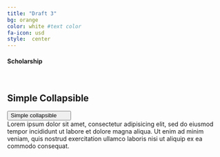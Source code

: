 ```yaml
---
title: "Draft 3"
bg: orange
color: white #text color
fa-icon: usd
style:  center
---
```

#### Scholarship 
&nbsp;
<!DOCTYPE html>
<html>
<head>
  <meta name="viewport" content="width=device-width, initial-scale=1">
  <link rel="stylesheet" href="http://maxcdn.bootstrapcdn.com/bootstrap/3.3.5/css/bootstrap.min.css">
  <script src="https://ajax.googleapis.com/ajax/libs/jquery/1.11.3/jquery.min.js"></script>
  <script src="http://maxcdn.bootstrapcdn.com/bootstrap/3.3.5/js/bootstrap.min.js"></script>
  <style>
  /* Icon when the collapsible content is shown */
  .btn:after {
    font-family: "Glyphicons Halflings";
    content: "\e114";
    float: right;
    margin-left: 15px;
  }
  /* Icon when the collapsible content is hidden */
  .btn.collapsed:after {
    content: "\e080";
  }
</style>
</head>
<body>

<div class="container">
  <h2>Simple Collapsible</h2>
  <button type="button" class="btn btn-lg btn-info collapsed" data-toggle="collapse" data-target="#demo">Simple collapsible</button>
  <div id="demo" class="collapse">
    Lorem ipsum dolor sit amet, consectetur adipisicing elit,
    sed do eiusmod tempor incididunt ut labore et dolore magna aliqua. Ut enim ad minim veniam,
    quis nostrud exercitation ullamco laboris nisi ut aliquip ex ea commodo consequat.
  </div>
</div>
    
</body>
</html>
